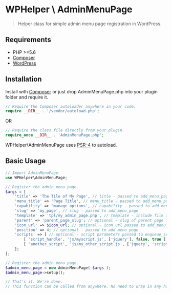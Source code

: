 # WPHelper \ AdminMenuPage

> Helper class for simple admin menu page registration in WordPress.

## Requirements
* PHP >=5.6
* [Composer](https://getcomposer.org/)
* [WordPress](https://wordpress.org)

## Installation

Install with [Composer](https://getcomposer.org/) or just drop AdminMenuPage.php into your plugin folder and require it.

```PHP
// Require the Composer autoloader anywhere in your code.
require __DIR__ . '/vendor/autoload.php';

```

OR

```PHP
// Require the class file directly from your plugin.
require_once __DIR__ . 'AdminMenuPage.php';

```


WPHelper\AdminMenuPage uses [PSR-4](https://www.php-fig.org/psr/psr-4/) to autoload.

## Basic Usage

```PHP
// Import AdminMenuPage.
use WPHelper\AdminMenuPage;

// Register the admin menu page.
$args = [
    'title' => 'The Tile of My Page', // title - passed to add_menu_page
    'menu_title' => 'Page Title', // menu_title - passed to add_menu_page (optional - will use title if none provided)
    'capability' => 'manage_options', // capability - passed to add_menu_page (optional - will default to 'manage_options')
    'slug' => 'my_page', // slug - passed to add_menu_page
    'template' => 'tpl/my_admin_page.php', // template - include file to print the page. wrapped in callback and passed to add_menu_page
    'parent' => 'parent_page_slug'; // optional - slug of parent page if creating submenu
    'icon_url' => $icon_url; // optional - icon url passed to add_menu_page/add_submenu_page
    'position' => 4; // optional - passed to add_menu_page
    'scripts' => [ // optional - script parameters passed to enqueue_scripts. Will only enqueue scripts on admin page
        [ 'script_handle', 'js/myscript.js', ['jquery'], false, true ],
        [ 'another_script', 'js/my_other_script.js', ['jquery', 'script_handle'], false, true ]
    ];
];

// Register the admin menu page.
$admin_menu_page = new AdminMenuPage( $args );
$admin_menu_page->setup();

// That's it. We're done.
// This function can be called from anywhere. No need to wrap in any hook.
```
